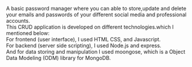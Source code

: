 A basic password manager  where you can  able to store,update and delete your emails and passwords of your different social media and professional  accounts.<br>
This CRUD application  is developed on  different technologies.which I mentioned below:<br>
For frontend (user interface), I used HTML CSS, and Javascript.<br>
For backend  (server side scripting), I  used  Node.js and express.<br>
And for data storing and manipulation I used moongose, which is a  Object Data Modeling (ODM) library for MongoDB.
